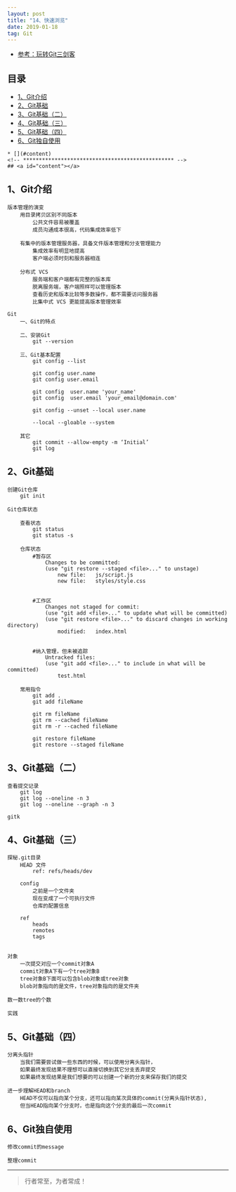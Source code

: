 ```yaml
---
layout: post
title: "14、快速浏览"
date: 2019-01-18
tag: Git
---   
```


- [参考：玩转Git三剑客](https://time.geekbang.org/course/intro/100021601)



## 目录
* [1、Git介绍](#content1)
* [2、Git基础](#content2)
* [3、Git基础（二）](#content3)
* [4、Git基础（三）](#content4)
* [5、Git基础（四）](#content5)
* [6、Git独自使用](#content6)




```
* [](#content)
<!-- ************************************************ -->
## <a id="content"></a>
```


<!-- ************************************************ -->
## <a id="content1">1、Git介绍</a>

```
版本管理的演变
    ⽤⽬录拷⻉区别不同版本
        公共⽂件容易被覆盖
        成员沟通成本很⾼，代码集成效率低下

    有集中的版本管理服务器，具备⽂件版本管理和分⽀管理能⼒
        集成效率有明显地提⾼
        客户端必须时刻和服务器相连

    分布式 VCS
        服务端和客户端都有完整的版本库
        脱离服务端，客户端照样可以管理版本
        查看历史和版本⽐较等多数操作，都不需要访问服务器
        ⽐集中式 VCS 更能提⾼版本管理效率
```

```
Git
    一、Git的特点

    二、安装Git
        git --version 

    三、Git基本配置
        git config --list

        git config user.name
        git config user.email

        git config  user.name 'your_name'
        git config  user.email 'your_email@domain.com'

        git config --unset --local user.name 

        --local --gloable --system

    其它
        git commit --allow-empty -m ‘Initial’
        git log
```



<!-- ************************************************ -->
## <a id="content2">2、Git基础</a>
```
创建Git仓库
    git init 
```

```
Git仓库状态

    查看状态
        git status 
        git status -s

    仓库状态
        #暂存区
            Changes to be committed:
            (use "git restore --staged <file>..." to unstage)
                new file:   js/script.js
                new file:   styles/style.css


        #工作区
            Changes not staged for commit:
            (use "git add <file>..." to update what will be committed)
            (use "git restore <file>..." to discard changes in working directory)
                modified:   index.html


        #纳入管理，但未被追踪
            Untracked files:
            (use "git add <file>..." to include in what will be committed)
                test.html

    常用指令
        git add .
        git add fileName

        git rm fileName
        git rm --cached fileName
        git rm -r --cached fileName

        git restore fileName
        git restore --staged fileName
```


<!-- ************************************************ -->
## <a id="content3">3、Git基础（二）</a>
```
查看提交记录
    git log 
    git log --oneline -n 3
    git log --oneline --graph -n 3
```

```
gitk
```


<!-- ************************************************ -->
## <a id="content4">4、Git基础（三）</a>
```
探秘.git目录
    HEAD 文件
        ref: refs/heads/dev

    config
        之前是一个文件夹
        现在变成了一个可执行文件
        仓库的配置信息

    ref
        heads
        remotes
        tags


```

```
对象
    一次提交对应一个commit对象A
    commit对象A下有一个tree对象B
    tree对象B下面可以包含blob对象或tree对象
    blob对象指向的是文件，tree对象指向的是文件夹

数一数tree的个数

实践
```




<!-- ************************************************ -->
## <a id="content5">5、Git基础（四）</a>
```
分离头指针
    当我们需要尝试做一些东西的时候，可以使用分离头指针，
    如果最终发现结果不理想可以直接切换到其它分支丢弃提交
    如果最终发现结果是我们想要的可以创建一个新的分支来保存我们的提交
```

```
进一步理解HEAD和branch
    HEAD不仅可以指向某个分支，还可以指向某次具体的commit(分离头指针状态),
    但当HEAD指向某个分支时，也是指向这个分支的最后一次commit
```

<!-- ************************************************ -->
## <a id="content6">6、Git独自使用</a>
```
修改commit的message
```

```
整理commit
```






----------
>  行者常至，为者常成！



